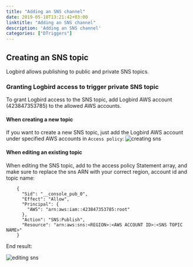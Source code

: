 ```yaml
---
title: "Adding an SNS channel"
date: 2019-05-10T13:21:42+03:00
linktitle: "Adding an SNS channel"
description: 'Adding an SNS channel'
categories: ["DTriggers"]
---
```


## Creating an SNS topic

Logbird allows publishing to public and private SNS topics.

### Granting Logbird access to trigger private SNS topic

To grant Logbird access to the SNS topic, add Logbird AWS account (423847353785) to the allowed AWS accounts.

#### When creating a new topic
If you want to create a new SNS topic, just add the Logbird AWS account under specified AWS accounts in `Access policy`:
![creating sns](/img/docs/sns-topic-creating-logbird-access.png "Adding Logbird account when creating SNS topic")

#### When editing an existing topic
When editing the SNS topic, add to the access policy Statement array, and make sure to replace the sns ARN with your correct region, account id and topic name:
```
    {
      "Sid": "__console_pub_0",
      "Effect": "Allow",
      "Principal": {
        "AWS": "arn:aws:iam::423847353785:root"
      },
      "Action": "SNS:Publish",
      "Resource": "arn:aws:sns:<REGION>:<AWS ACCOUNT ID>:<SNS TOPIC NAME>"
    }
```

End result:

![editing sns](/img/docs/sns-topic-json-edit.png "Adding Logbird account when editing SNS topic")